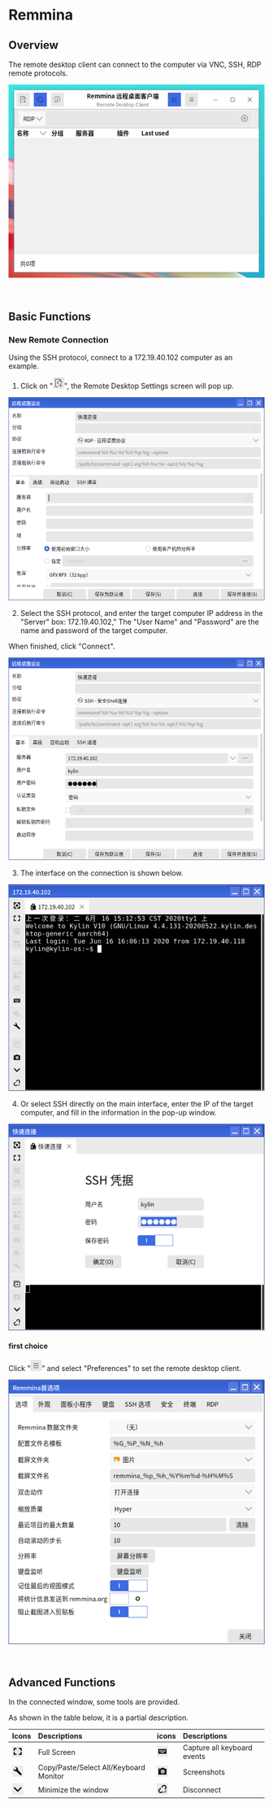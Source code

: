 # Remmina
## Overview
The remote desktop client can connect to the computer via VNC, SSH, RDP remote protocols.

![Fig. 1 Remote Desktop Client Main Interface](image/1.png)

<br>

## Basic Functions
### New Remote Connection
Using the SSH protocol, connect to a 172.19.40.102 computer as an example.

1) Click on "![](image/icon1.png)", the Remote Desktop Settings screen will pop up.

![Fig. 2 Remote Desktop File Settings-big](image/2.png)

2) Select the SSH protocol, and enter the target computer IP address in the "Server" box: 172.19.40.102," The "User Name" and "Password" are the name and password of the target computer.

When finished, click "Connect".

![Fig. 3 Connection configuration-big](image/3.png)

3) The interface on the connection is shown below.

![Fig. 4 Successful connection](image/4.png)

4) Or select SSH directly on the main interface, enter the IP of the target computer, and fill in the information in the pop-up window.

![Fig. 5 Fill in the information on the main interface](image/5.png)

#### first choice
Click "![](image/icon2.png)" and select "Preferences" to set the remote desktop client.

![Fig. 6 Preferences](image/6.png)

<br>

## Advanced Functions
In the connected window, some tools are provided.

As shown in the table below, it is a partial description.

|Icons | Descriptions | icons | Descriptions |
|:-----|:-----|:-----|:-----|
|![](image/icon3.png)| Full Screen | ![](image/icon4.png) | Capture all keyboard events |
|![](image/icon5.png)| Copy/Paste/Select All/Keyboard Monitor |![](image/icon6.png)| Screenshots|
|![](image/icon7.png)| Minimize the window | ![](image/icon8.png) | Disconnect |

